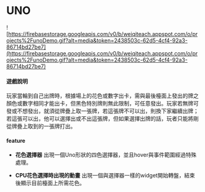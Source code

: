 UNO
==

![https://firebasestorage.googleapis.com/v0/b/weiqiteach.appspot.com/o/projects%2FunoDemo.gif?alt=media&token=2438503c-62d5-4cf4-92a3-86714bd27be7](https://firebasestorage.googleapis.com/v0/b/weiqiteach.appspot.com/o/projects%2FunoDemo.gif?alt=media&token=2438503c-62d5-4cf4-92a3-86714bd27be7)

#### 遊戲說明
玩家當輪到自己出牌時，根據場上的花色或數字出卡，需與最後檯面上發出的牌之顏色或數字相同才能出卡，但黑色特別牌則無此限制，可任意發出。玩家若無牌可發或不想發出，就須從牌疊上取一張牌，若這張牌不可以出，則換下家繼續出牌；若這張可以出，他可以選擇出或不出這張牌，但如果選擇出牌的話，玩者只能將剛從牌疊上取到的一張牌打出。

#### feature

- **花色選擇器**
  出現一個Uno形狀的四色選擇器，並且hover與事件範圍經過特殊處理。

- **CPU花色選擇時出現的動畫**
  出現一個與選擇器一樣的widget開始轉盤，結束後顯示目前檯面上所需花色。
